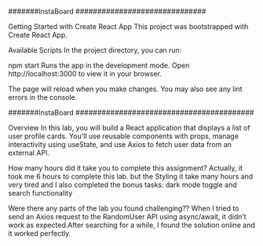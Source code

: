 #######InstaBoard ##############################

Getting Started with Create React App
This project was bootstrapped with Create React App.

Available Scripts
In the project directory, you can run:

npm start
Runs the app in the development mode.
Open http://localhost:3000 to view it in your browser.

The page will reload when you make changes.
You may also see any lint errors in the console.

#######InstaBoard #########################################

Overview
In this lab, you will build a React application that displays a list of user profile cards. You'll use reusable components with props, manage interactivity using useState, and use Axios to fetch user data from an external API.

How many hours did it take you to complete this assignment?
 Actually, it took me 6 hours to complete this lab. but the Styling it take many hours and very tired  and I also completed the bonus tasks: dark mode toggle and search functionality

Were there any parts of the lab you found challenging?? When I tried to send an Axios request to the RandomUser API using async/await, it didn’t work as expected.After searching for a while, I found the solution online and it worked perfectly.


